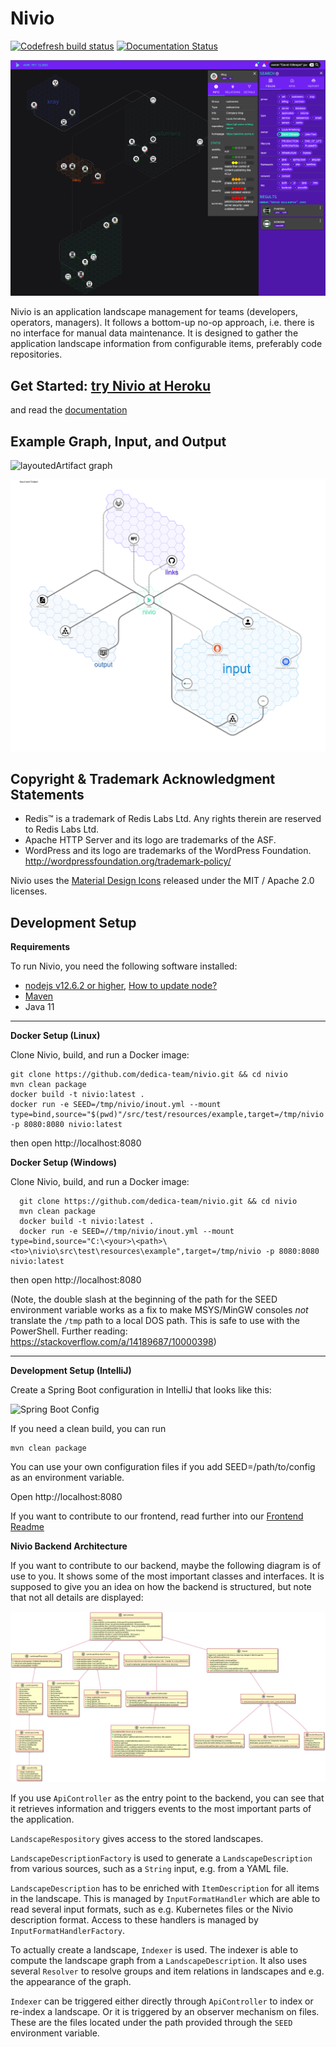 # Nivio

[![Codefresh build status]( https://g.codefresh.io/api/badges/pipeline/bonndan_marketplace/bonndan%2Fnivio%2Fnivio?branch=master&key=eyJhbGciOiJIUzI1NiJ9.NWJlYTgxZWRhNzdkMDhhODRjODYxZmU2.88EHYpdcpUKruW-DV6OcNQJxl90u4b7dlUCsHlYSlww&type=cf-1)]( https://g.codefresh.io/pipelines/nivio/builds?repoOwner=bonndan&repoName=nivio&serviceName=bonndan%2Fnivio&filter=trigger:build~Build;branch:master;pipeline:5bea8282f75e1713cc9ed5ad~nivio)
[![Documentation Status](https://readthedocs.org/projects/nivio/badge/?version=master)](https://nivio.readthedocs.io/en/master/?badge=master)


 ![layoutedArtifact graph](https://raw.githubusercontent.com/dedica-team/nivio/develop/docs/gui.png)
 
Nivio is an application landscape management for teams (developers, operators, managers). It follows a bottom-up no-op 
approach, i.e. there is no interface for manual data maintenance. It is designed to gather the application landscape
 information from configurable items, preferably code repositories.

## Get Started: [try Nivio at Heroku](https://nivio-demo.herokuapp.com/)

 and read the [documentation](https://nivio.readthedocs.io/en/latest) 
 

## Example Graph, Input, and Output

 ![layoutedArtifact graph](https://raw.githubusercontent.com/dedica-team/nivio/develop/docs/graph.png)

![input output_graph](https://raw.githubusercontent.com/dedica-team/nivio/develop/docs/inout.png)


## Copyright & Trademark Acknowledgment Statements

* Redis™ is a trademark of Redis Labs Ltd. Any rights therein are reserved to Redis Labs Ltd.
* Apache HTTP Server and its logo are trademarks of the ASF.
* WordPress and its logo are trademarks of the WordPress Foundation. http://wordpressfoundation.org/trademark-policy/

Nivio uses the [Material Design Icons](https://materialdesignicons.com/) released under the MIT / Apache 2.0 licenses.  

## Development Setup

**Requirements**

To run Nivio, you need the following software installed:
- [nodejs v12.6.2 or higher](https://nodejs.org/en/), [How to update node?](https://www.hostingadvice.com/how-to/update-node-js-latest-version/)
- [Maven](https://maven.apache.org/install.html)
- Java 11

---

**Docker Setup (Linux)**

Clone Nivio, build, and run a Docker image:

    git clone https://github.com/dedica-team/nivio.git && cd nivio
    mvn clean package
    docker build -t nivio:latest .
    docker run -e SEED=/tmp/nivio/inout.yml --mount type=bind,source="$(pwd)"/src/test/resources/example,target=/tmp/nivio -p 8080:8080 nivio:latest
    
  then open http://localhost:8080
  
**Docker Setup (Windows)**
 
  Clone Nivio, build, and run a Docker image:
  
      git clone https://github.com/dedica-team/nivio.git && cd nivio
      mvn clean package
      docker build -t nivio:latest .
      docker run -e SEED=//tmp/nivio/inout.yml --mount type=bind,source="C:\<your>\<path>\<to>\nivio\src\test\resources\example",target=/tmp/nivio -p 8080:8080 nivio:latest
      
   then open http://localhost:8080
   
   (Note, the double slash at the beginning of the path for the SEED environment variable works as a fix to make MSYS/MinGW consoles
   *not* translate the `/tmp` path to a local DOS path. This is safe to use with the PowerShell. Further reading: https://stackoverflow.com/a/14189687/10000398)
   
   ---
 
**Development Setup (IntelliJ)**
 
 Create a Spring Boot configuration in IntelliJ that looks like this:
 
  ![Spring Boot Config](https://github.com/dedica-team/nivio/develop/docs/SpringConfig.png)
  
  If you need a clean build, you can run 
  
    mvn clean package
  
  You can use your own configuration files if you add SEED=/path/to/config as an environment variable.
  
  Open http://localhost:8080
  
  If you want to contribute to our frontend, read further into our [Frontend Readme](https://github.com/dedica-team/nivio/tree/develop/src/main/app/)
  
**Nivio Backend Architecture**

If you want to contribute to our backend, maybe the following diagram is of use to you. It shows some of the most important classes and 
interfaces. It is supposed to give you an idea on how the backend is structured, but note that not all details are displayed:

 ![layoutedArtifact graph](backend_architecture_api.png)
 
If you use `ApiController` as the entry point to the backend, you can see that it retrieves information and triggers events
to the most important parts of the application. 
 
`LandscapeRespository` gives access to the stored landscapes.

`LandscapeDescriptionFactory` is used to generate a `LandscapeDescription` from various sources, such as a `String` input, 
e.g. from a YAML file.

`LandscapeDescription` has to be enriched with `ItemDescription` for all items in the landscape.
This is managed by `InputFormatHandler` which are able to read several input formats, such as e.g. Kubernetes files or the
Nivio description format. Access to these handlers is managed by `InputFormatHandlerFactory`.

To actually create a landscape, `Indexer` is used. The indexer is able to compute the landscape graph from a `LandscapeDescription`.
It also uses several `Resolver` to resolve groups and item relations in landscapes and e.g. the appearance of the graph.

`Indexer` can be triggered either directly through `ApiController` to index or re-index a landscape. Or it is triggered
by an observer mechanism on files. These are the files located under the path provided through the `SEED` environment variable.


